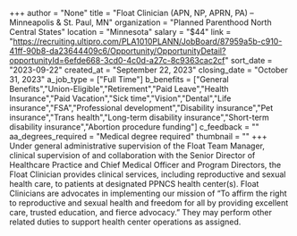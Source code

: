 +++
author = "None"
title = "Float Clinician (APN, NP, APRN, PA) –Minneapolis & St. Paul, MN"
organization = "Planned Parenthood North Central States"
location = "Minnesota"
salary = "$44"
link = "https://recruiting.ultipro.com/PLA1010PLANN/JobBoard/87959a5b-c910-41ff-90b8-da23644409c6/Opportunity/OpportunityDetail?opportunityId=6efde668-3cd0-4c0d-a27c-8c9363cac2cf"
sort_date = "2023-09-22"
created_at = "September 22, 2023"
closing_date = "October 31, 2023"
a_job_type = ["Full Time"]
b_benefits = ["General Benefits","Union-Eligible","Retirement","Paid Leave","Health Insurance","Paid Vacation","Sick time","Vision","Dental","Life insurance","FSA","Professional development","Disability insurance","Pet insurance","Trans health","Long-term disability insurance","Short-term disability insurance","Abortion procedure funding"]
c_feedback = ""
aa_degrees_required = "Medical degree required"
thumbnail = ""
+++
Under general administrative supervision of the Float Team Manager, clinical supervision of and collaboration with the Senior Director of Healthcare Practice and Chief Medical Officer and Program Directors, the Float Clinician provides clinical services, including reproductive and sexual health care, to patients at designated PPNCS health center(s). Float Clinicians are advocates in implementing our mission of “To affirm the right to reproductive and sexual health and freedom for all by providing excellent care, trusted education, and fierce advocacy.” They may perform other related duties to support health center operations as assigned.